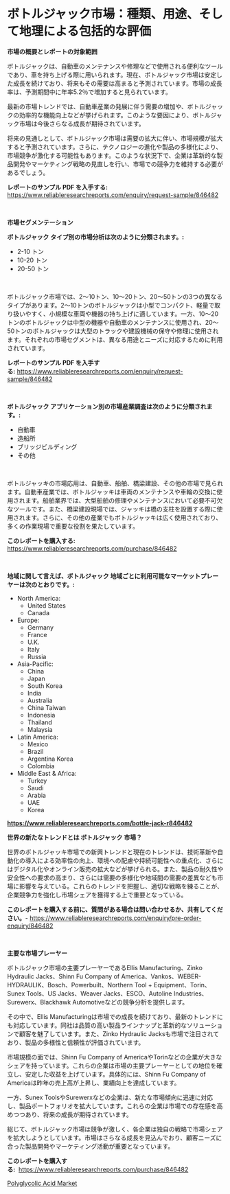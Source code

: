 <p><h1>ボトルジャック市場：種類、用途、そして地理による包括的な評価</h1></p><p><strong>市場の概要とレポートの対象範囲</strong></p>
<p><p>ボトルジャックは、自動車のメンテナンスや修理などで使用される便利なツールであり、車を持ち上げる際に用いられます。現在、ボトルジャック市場は安定した成長を続けており、将来もその需要は高まると予測されています。市場の成長率は、予測期間中に年率5.2％で増加すると見られています。</p><p>最新の市場トレンドでは、自動車産業の発展に伴う需要の増加や、ボトルジャックの効率的な機能向上などが挙げられます。このような要因により、ボトルジャック市場は今後さらなる成長が期待されています。</p><p>将来の見通しとして、ボトルジャック市場は需要の拡大に伴い、市場規模が拡大すると予測されています。さらに、テクノロジーの進化や製品の多様化により、市場競争が激化する可能性もあります。このような状況下で、企業は革新的な製品開発やマーケティング戦略の見直しを行い、市場での競争力を維持する必要があるでしょう。</p></p>
<p><strong>レポートのサンプル PDF を入手する:</strong> <a href="https://www.reliableresearchreports.com/enquiry/request-sample/846482">https://www.reliableresearchreports.com/enquiry/request-sample/846482</a></p>
<p>&nbsp;</p>
<p><strong>市場セグメンテーション</strong></p>
<p><strong>ボトルジャック タイプ別の市場分析は次のように分類されます。:</strong></p>
<p><ul><li>2-10 トン</li><li>10-20 トン</li><li>20-50 トン</li></ul></p>
<p>&nbsp;</p>
<p><p>ボトルジャック市場では、2〜10トン、10〜20トン、20〜50トンの3つの異なるタイプがあります。2〜10トンのボトルジャックは小型でコンパクト、軽量で取り扱いやすく、小規模な車両や機器の持ち上げに適しています。一方、10〜20トンのボトルジャックは中型の機器や自動車のメンテナンスに使用され、20〜50トンのボトルジャックは大型のトラックや建設機械の保守や修理に使用されます。それぞれの市場セグメントは、異なる用途とニーズに対応するために利用されています。</p></p>
<p><strong>レポートのサンプル PDF を入手する:</strong>&nbsp;<a href="https://www.reliableresearchreports.com/enquiry/request-sample/846482">https://www.reliableresearchreports.com/enquiry/request-sample/846482</a></p>
<p>&nbsp;</p>
<p><strong> ボトルジャック アプリケーション別の市場産業調査は次のように分類されます。:</strong></p>
<p><ul><li>自動車</li><li>造船所</li><li>ブリッジビルディング</li><li>その他</li></ul></p>
<p>&nbsp;</p>
<p><p>ボトルジャッキの市場応用は、自動車、船舶、橋梁建設、その他の市場で見られます。自動車産業では、ボトルジャッキは車両のメンテナンスや車輪の交換に使用されます。船舶業界では、大型船舶の修理やメンテナンスにおいて必要不可欠なツールです。また、橋梁建設現場では、ジャッキは橋の支柱を設置する際に使用されます。さらに、その他の産業でもボトルジャッキは広く使用されており、多くの作業現場で重要な役割を果たしています。</p></p>
<p><strong>このレポートを購入する:</strong>&nbsp; <a href="https://www.reliableresearchreports.com/purchase/846482">https://www.reliableresearchreports.com/purchase/846482</a></p>
<p>&nbsp;</p>
<p><strong>地域に関して言えば、ボトルジャック 地域ごとに利用可能なマーケットプレーヤーは次のとおりです。:</strong></p>
<p><ul>
    <li>
        North America:
        <ul>
            <li>United States</li>
            <li>Canada</li>
        </ul>
    </li>
    <li>
        Europe:
        <ul>
            <li>Germany</li>
            <li>France</li>
            <li>U.K.</li>
            <li>Italy</li>
            <li>Russia</li>
        </ul>
    </li>
    <li>
        Asia-Pacific:
        <ul>
            <li>China</li>
            <li>Japan</li>
            <li>South Korea</li>
            <li>India</li>
            <li>Australia</li>
            <li>China Taiwan</li>
            <li>Indonesia</li>
            <li>Thailand</li>
            <li>Malaysia</li>
        </ul>
    </li>
    <li>
        Latin America:
        <ul>
            <li>Mexico</li>
            <li>Brazil</li>
            <li>Argentina Korea</li>
            <li>Colombia</li>
        </ul>
    </li>
    <li>
        Middle East & Africa:
        <ul>
            <li>Turkey</li>
            <li>Saudi</li>
            <li>Arabia</li>
            <li>UAE</li>
            <li>Korea</li>
        </ul>
    </li>
    </ul></p>
<p><strong><a href="https://www.reliableresearchreports.com/bottle-jack-r846482">https://www.reliableresearchreports.com/bottle-jack-r846482</a></strong>&nbsp;</p>
<p><strong>世界の新たなトレンドとは ボトルジャック 市場？</strong></p>
<p><p>世界のボトルジャッキ市場での新興トレンドと現在のトレンドは、技術革新や自動化の導入による効率性の向上、環境への配慮や持続可能性への重点化、さらにはデジタル化やオンライン販売の拡大などが挙げられる。また、製品の耐久性や安全性への要求の高まり、さらには需要の多様化や地域間の需要の差異なども市場に影響を与えている。これらのトレンドを把握し、適切な戦略を練ることが、企業競争力を強化し市場シェアを獲得する上で重要となっている。</p></p>
<p><strong>このレポートを購入する前に、質問がある場合は問い合わせるか、共有してください。</strong>- <a href="https://www.reliableresearchreports.com/enquiry/pre-order-enquiry/846482">https://www.reliableresearchreports.com/enquiry/pre-order-enquiry/846482</a></p>
<p>&nbsp;</p>
<p><strong>主要な市場プレーヤー</strong></p>
<p><p>ボトルジャック市場の主要プレーヤーであるEllis Manufacturing、Zinko Hydraulic Jacks、Shinn Fu Company of America、Vankos、WEBER-HYDRAULIK、Bosch、Powerbuilt、Northern Tool + Equipment、Torin、Sunex Tools、US Jacks、Weaver Jacks、ESCO、Autoline Industries、Surewerx、Blackhawk Automotiveなどの競争分析を提供します。</p><p>その中で、Ellis Manufacturingは市場での成長を続けており、最新のトレンドにも対応しています。同社は品質の高い製品ラインナップと革新的なソリューションで顧客を魅了しています。また、Zinko Hydraulic Jacksも市場で注目されており、製品の多様性と信頼性が評価されています。</p><p>市場規模の面では、Shinn Fu Company of AmericaやTorinなどの企業が大きなシェアを持っています。これらの企業は市場の主要プレーヤーとしての地位を確立し、安定した収益を上げています。具体的には、Shinn Fu Company of Americaは昨年の売上高が上昇し、業績向上を達成しています。</p><p>一方、Sunex ToolsやSurewerxなどの企業は、新たな市場傾向に迅速に対応し、製品ポートフォリオを拡大しています。これらの企業は市場での存在感を高めつつあり、将来の成長が期待されています。</p><p>総じて、ボトルジャック市場は競争が激しく、各企業は独自の戦略で市場シェアを拡大しようとしています。市場はさらなる成長を見込んでおり、顧客ニーズに合った製品開発やマーケティング活動が重要となっています。</p></p>
<p><strong>このレポートを購入する:</strong>&nbsp;&nbsp;<a href="https://www.reliableresearchreports.com/purchase/846482">https://www.reliableresearchreports.com/purchase/846482</a></p>
<p><p><a href="https://woozy-pyroraptor-a1f.notion.site/Polyglycolic-Acid-Market-Size-Share-Trends-Analysis-Report-By-Application-Regional-Outlook-Comp-48a82f6ee0614e368209467704b003c6">Polyglycolic Acid Market</a></p></p>